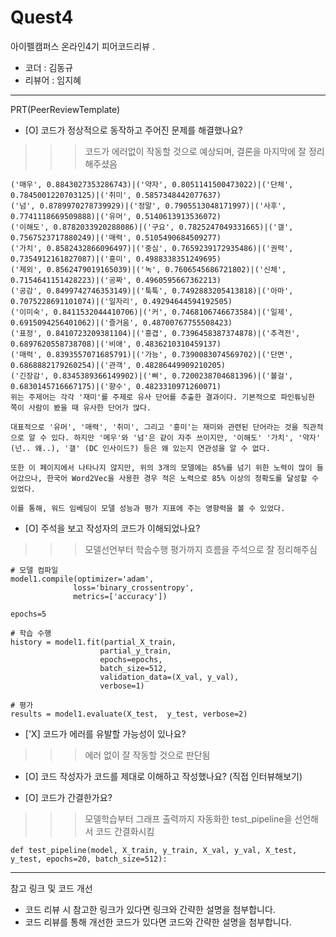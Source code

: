 # Quest4

아이펠캠퍼스 온라인4기 피어코드리뷰
.
- 코더 : 김동규
- 리뷰어 : 임지혜
-------------------------------------------------- -----------

PRT(PeerReviewTemplate)

- [O] 코드가 정상적으로 동작하고 주어진 문제를 해결했나요?
>>>코드가 에러없이 작동할 것으로 예상되며, 결론을 마지막에 잘 정리해주셨음
```
('매우', 0.8843027353286743)|('약자', 0.8051141500473022)|('단체', 0.7845001220703125)|('취미', 0.5857348442077637)
('넘', 0.8789970278739929)|('정말', 0.7905513048171997)|('사후', 0.7741118669509888)|('유머', 0.5140613913536072)
('이해도', 0.8782033920288086)|('구요', 0.7825247049331665)|('갤', 0.7567523717880249)|('매력', 0.5105490684509277)
('가치', 0.8582432866096497)|('중심', 0.7659239172935486)|('권력', 0.7354912161827087)|('흥미', 0.4988338351249695)
('제외', 0.8562479019165039)|('녹', 0.7606545686721802)|('신체', 0.7154641151428223)|('공짜', 0.4960595667362213)
('공감', 0.8499742746353149)|('툭툭', 0.7492883205413818)|('아마', 0.7075228691101074)|('일자리', 0.49294644594192505)
('이미숙', 0.8411532044410706)|('커', 0.7468106746673584)|('일제', 0.6915094256401062)|('즐거움', 0.48700767755508423)
('표정', 0.8410723209381104)|('흥겹', 0.7396458387374878)|('추격전', 0.6897620558738708)|('비애', 0.4836210310459137)
('매력', 0.8393557071685791)|('가능', 0.7390083074569702)|('단면', 0.6868882179260254)|('관객', 0.48286449909210205)
('긴장감', 0.8345389366149902)|('삐', 0.7200238704681396)|('볼걸', 0.6830145716667175)|('향수', 0.4823310971260071)
위는 주제어는 각각 '재미'를 주제로 유사 단어를 추출한 결과이다. 기본적으로 파인튜닝한 쪽이 사람이 봤을 때 유사한 단어가 많다.

대표적으로 '유머', '매력', '취미', 그리고 '흥미'는 재미와 관련된 단어라는 것을 직관적으로 알 수 있다. 하지만 '메우'와 '넘'은 같이 자주 쓰이지만, '이해도' '가치', '약자' (넌.. 왜..), '갤' (DC 인사이드?) 등은 왜 있는지 연관성을 알 수 없다.

또한 이 페이지에서 나타나지 않지만, 위의 3개의 모델에는 85%를 넘기 위한 노력이 많이 들어갔으나, 한국어 Word2Vec을 사용한 경우 적은 노력으로 85% 이상의 정확도를 달성할 수 있었다.

이를 통해, 워드 임베딩이 모델 성능과 평가 지표에 주는 영향력을 볼 수 있었다.
```

- [O] 주석을 보고 작성자의 코드가 이해되었나요?
>>>모델선언부터 학숩수행 평가까지 흐름을 주석으로 잘 정리해주심
```
# 모델 컴파일
model1.compile(optimizer='adam',
              loss='binary_crossentropy',
              metrics=['accuracy'])
              
epochs=5

# 학습 수행
history = model1.fit(partial_X_train,
                    partial_y_train,
                    epochs=epochs,
                    batch_size=512,
                    validation_data=(X_val, y_val),
                    verbose=1)

# 평가
results = model1.evaluate(X_test,  y_test, verbose=2)
```

- ['X] 코드가 에러를 유발할 가능성이 있나요?
>>>에러 없이 잘 작동할 것으로 판단됨
- [O] 코드 작성자가 코드를 제대로 이해하고 작성했나요? (직접 인터뷰해보기)

- [O] 코드가 간결한가요?
>>>모델학습부터 그래프 출력까지 자동화한 test_pipeline을 선언해서 코드 간결화시킴
```
def test_pipeline(model, X_train, y_train, X_val, y_val, X_test, y_test, epochs=20, batch_size=512):
```

----------------------------------------------

참고 링크 및 코드 개선
- 코드 리뷰 시 참고한 링크가 있다면 링크와 간략한 설명을 첨부합니다.
- 코드 리뷰를 통해 개선한 코드가 있다면 코드와 간략한 설명을 첨부합니다.
